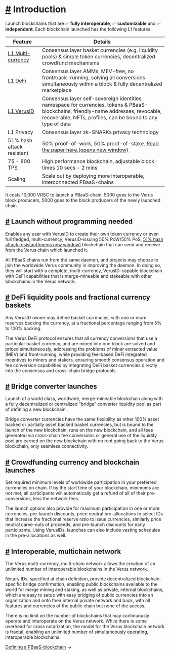 # [\#](https://docs.verus.io/blockchains/\#introduction) Introduction

Launch blockchains that are ✅ **fully interoperable**, ✅ **customizable** and ✅ **independent**. Each blockchain launched has the following L1 features.

| Feature | Details |
| --- | --- |
| [L1 Multi-currency](https://docs.verus.io/currencies/) | Consensus layer basket currencies (e.g. liquidity pools) & simple token currencies, decentralized crowdfund mechanisms |
| [L1 DeFi](https://docs.verus.io/sendcurrency/) | Consensus layer AMMs, MEV-free, no front/back-running, solving all conversions simultaneously within a block & fully decentralized marketplace |
| [L1 VerusID](https://docs.verus.io/verusid/) | Consensus layer self-sovereign identities, namespace for currencies, tokens & PBaaS-blockchains, friendly-name addresses, revocable, recoverable, NFTs, profiles, can be bound to any type of data |
| L1 Privacy | Consensus layer zk-SNARKs privacy technology |
| 51% hash attack resistant | 50% proof-of-work, 50% proof-of-stake. [Read the paper here.(opens new window)](https://verus.io/papers/VerusPoP.pdf) |
| 75 - 800 TPS | High performance blockchain, adjustable block times 10 secs - 2 mins |
| Scaling | Scale out by deploying more interoperable, interconnected PBaaS-chains |

It costs 10,000 VRSC to launch a PBaaS-chain. 5000 goes to the Verus block producers, 5000 goes to the block producers of the newly launched chain.

## [\#](https://docs.verus.io/blockchains/\#launch-without-programming-needed) Launch without programming needed

Enables any user with VerusID to create their own token currency or even full fledged, multi-currency, VerusID-issuing 50% PoW/50% PoS, [51% hash attack resistant(opens new window)](https://verus.io/papers/VerusPoP.pdf) blockchain that can send and receive from the Verus chain which launched it.

All PBaaS chains run from the same daemon, and projects may choose to join the worldwide Verus community in improving the daemon. In doing so, they will start with a complete, multi-currency, VerusID-capable blockchain with DeFi capabilities that is merge-mineable and stakeable with other blockchains in the Verus network.

## [\#](https://docs.verus.io/blockchains/\#defi-liquidity-pools-and-fractional-currency-baskets) DeFi liquidity pools and fractional currency baskets

Any VerusID owner may define basket currencies, with one or more reserves backing the currency, at a fractional percentage ranging from 5% to 100% backing.

The Verus DeFi protocol ensures that all currency conversions that use a particular basket currency, and are mined into one block are solved and priced simultaneously, addressing the problems of miner extracted value (MEV) and front-running, while providing fee-based DeFi integrated incentives to miners and stakers, ensuring smooth consensus operation and fee conversion capabilities by integrating DeFi basket currencies directly into the consensus and cross-chain bridge protocols.

## [\#](https://docs.verus.io/blockchains/\#bridge-converter-launches) Bridge converter launches

Launch of a world class, worldwide, merge-mineable blockchain along with a fully decentralized or centralized “bridge” converter liquidity pool as part of defining a new blockchain.

Bridge converter currencies have the same flexibility as other 100% asset backed or partially asset backed basket currencies, but is bound to the launch of the new blockchain, runs on the new blockchain, and all fees generated via cross-chain fee conversions or general use of the liquidity pool are earned on the new blockchain with no rent going back to the Verus blockchain, only seamless connectivity.

## [\#](https://docs.verus.io/blockchains/\#crowdfunding-currency-and-blockchain-launches) Crowdfunding currency and blockchain launches

Set required minimum levels of worldwide participation in your preferred currencies on chain. If by the start time of your blockchain, minimums are not met, all participants will automatically get a refund of all of their pre-conversions, less the network fees.

The launch options also provide for maximum participation in one or more currencies, pre-launch discounts, price neutral pre-allocations to select IDs that increase the fractional reserve ratio to issue currencies, similarly price neutral carve-outs of proceeds, and pre-launch discounts for early participants. Using VerusIDs, launches can also include vesting schedules in the pre-allocations as well.

## [\#](https://docs.verus.io/blockchains/\#interoperable-multichain-network) Interoperable, multichain network

The Verus multi-currency, multi-chain network allows the creation of an unlimited number of interoperable blockchains in the Verus network.

Notary IDs, specified at chain definition, provide decentralized blockchain-specific bridge confirmation, enabling public blockchains available to the world for merge mining and staking, as well as private, internal blockchains, which are easy to setup with easy bridging of public currencies into an organization and onto their internal private network and back, with all features and currencies of the public chain but none of the access.

There is no limit on the number of blockchains that may continuously operate and interoperate on the Verus network. While there is some overhead for cross notarization, the model for the Verus blockchain network is fractal, enabling an unlimited number of simultaneously operating, interoperable blockchains.

[Defining a PBaaS-blockchain](https://docs.verus.io/blockchains/define-pbaas.html)
→